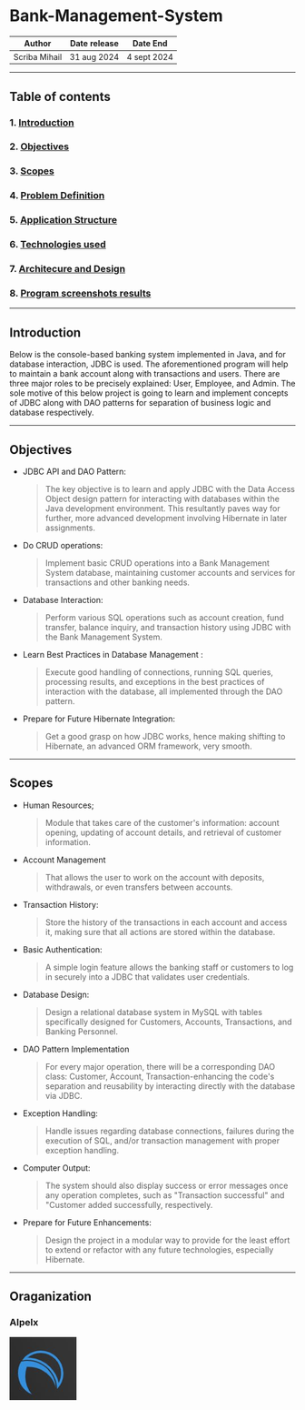 # Bank-Management-System

|Author | Date release | Date End|
|--------|--------------|---------|
|Scriba Mihail |   31 aug 2024             |     4 sept 2024    |

---

## Table of contents

### 1. [Introduction](./project-report.md#introduction)

### 2. [Objectives](./project-report.md#objectives)

### 3. [Scopes](./project-report.md#scopes)

### 4. [Problem Definition](./pages/problem-definition.md)

### 5. [Application Structure](./pages/system-design.md#application-structure)

### 6. [Technologies used](./pages/system-design.md#technologies-used)

### 7. [Architecure and Design](./pages/system-design.md#architecture-and-design)  

### 8. [Program screenshots results](./pages/result-screenshoots.md)

---

## Introduction

 Below is the console-based banking system implemented in Java, and for database
 interaction, JDBC is used. The aforementioned program will help to maintain a
 bank account along with transactions and users. There are three major roles to
 be precisely explained: User, Employee, and Admin. The sole motive of this below
 project is going to learn and implement concepts of JDBC along with DAO patterns
 for separation of business logic and database respectively.

---

## Objectives

* JDBC API and DAO Pattern:

  >The key objective is to learn and apply JDBC with the Data Access Object design pattern for interacting with databases within the Java development environment. This resultantly paves way for further, more advanced development involving Hibernate in later assignments.

* Do CRUD operations:

  >Implement basic CRUD operations into a Bank Management System database, maintaining customer accounts and services for transactions and other banking needs.

* Database Interaction:

  >Perform various SQL operations such as account creation, fund transfer, balance inquiry, and transaction history using JDBC with the Bank Management System.

* Learn Best Practices in Database Management :

  >Execute good handling of connections, running SQL queries, processing results, and exceptions in the best practices of interaction with the database, all implemented through the DAO pattern.

* Prepare for Future Hibernate Integration:

    >Get a good grasp on how JDBC works, hence making shifting to Hibernate, an advanced ORM framework, very smooth.

---

## Scopes

* Human Resources;
   >Module that takes care of the customer's information: account opening, updating of account details, and retrieval of customer information.

* Account Management
   >That allows the user to work on the account with deposits, withdrawals, or even transfers between accounts.

* Transaction History:
   >Store the history of the transactions in each account and access it, making sure that all actions are stored within the database.

* Basic Authentication:
   >A simple login feature allows the banking staff or customers to log in securely into a JDBC that validates user credentials.

* Database Design:
   >Design a relational database system in MySQL with tables specifically designed for Customers, Accounts, Transactions, and Banking Personnel.

* DAO Pattern Implementation
   >For every major operation, there will be a corresponding DAO class: Customer, Account, Transaction-enhancing the code's separation and reusability by interacting directly with the database via JDBC.

* Exception Handling:
    >Handle issues regarding database connections, failures during the execution of SQL, and/or transaction management with proper exception handling.

* Computer Output:
    >The system should also display success or error messages once any operation completes, such as "Transaction successful" and "Customer added successfully, respectively.

* Prepare for Future Enhancements:
    >Design the project in a modular way to provide for the least effort to extend or refactor with any future technologies, especially Hibernate.

---

## Oraganization

### Alpelx

![Logo](./img/Logo.jpg)

